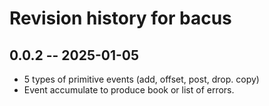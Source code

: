 # Revision history for bacus

## 0.0.2 -- 2025-01-05

* 5 types of primitive events (add, offset, post, drop. copy)
* Event accumulate to produce book or list  of errors. 
